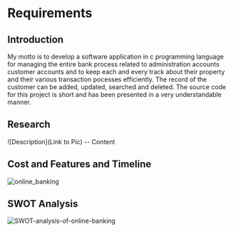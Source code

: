 # Requirements

## Introduction

My motto is to develop a software application in c programming language for managing the entire bank process related to administration accounts customer accounts and to keep each and every track about their property and their various transaction pocesses efficiently. The record of the customer can be added, updated, searched and deleted. The source code for this project is short and has been presented in a very understandable manner.

## Research

![Description](Link to Pic) -- Content

## Cost and Features and Timeline

![online_banking](https://user-images.githubusercontent.com/88921546/142401410-3e7d615f-bbfe-4272-b6e5-5102b5807c53.jpg)

## SWOT Analysis

![SWOT-analysis-of-online-banking](https://user-images.githubusercontent.com/88921546/142402206-a2e79bfc-6409-4d0a-909f-6120c8c394ae.jpg)










